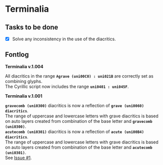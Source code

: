Terminalia
==========  
  
Tasks to be done  
----------------    
- [x] Solve any inconsistency in the use of the diacritics.  
  
Fontlog
----------------  
**Terminalia v.1.004**  
  
All diacritics in the range **` Agrave (uni00C0) : uni021B `** are correctly set as combining glyphs.  
The Cyrillic script now includes the range **` uni0401 : uni045F `**.  
  
**Terminalia v.1.001**  
  
**` gravecomb (uni0300) `** diacritics is now a reflection of **` grave (uni0060) diacritics `**.  
The range of uppercase and lowercase letters with grave diacritics is based on auto layers created from combination of the base letter and **` gravecomb (uni0300) `**.  
**` acutecomb (uni0301) `** diacritics is now a reflection of **` acute (uni00B4) diacritics `**.  
The range of uppercase and lowercase letters with grave diacritics is based on auto layers created from combination of the base letter and **` acutecomb (uni0301) `**.  
See [Issue #1](https://github.com/StefanPeev/Terminalia/issues/1).  
  